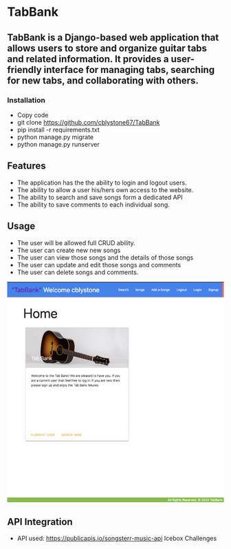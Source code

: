 # TabBank
## TabBank is a Django-based web application that allows users to store and organize guitar tabs and related information. It provides a user-friendly interface for managing tabs, searching for new tabs, and collaborating with others.

### Installation
* Copy code
* git clone <https://github.com/cblystone67/TabBank>
* pip install -r requirements.txt
* python manage.py migrate
* python manage.py runserver

## Features
* The application has the the ability to login and logout users.
* The ability to allow a user his/hers own access to the website.
* The ability to search and save songs form a dedicated API
* The ability to save comments to each individual song.

## Usage
* The user will be allowed full CRUD ability.
* The user can create new new songs
* The user can view those songs and the details of those songs
* The user can update and edit those songs and comments
* The user can delete songs and comments.


![Screenshot](main_app/static/images/HomePage.png)




## API Integration
* API used: <https://publicapis.io/songsterr-music-api>
Icebox Challenges





